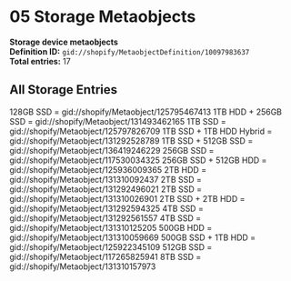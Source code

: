 # 05 Storage Metaobjects

**Storage device metaobjects**  
**Definition ID:** `gid://shopify/MetaobjectDefinition/10097983637`  
**Total entries:** 17

## All Storage Entries

128GB SSD = gid://shopify/Metaobject/125795467413
1TB HDD + 256GB SSD = gid://shopify/Metaobject/131493462165
1TB SSD = gid://shopify/Metaobject/125797826709
1TB SSD + 1TB HDD Hybrid = gid://shopify/Metaobject/131292528789
1TB SSD + 512GB SSD = gid://shopify/Metaobject/136419246229
256GB SSD = gid://shopify/Metaobject/117530034325
256GB SSD + 512GB HDD = gid://shopify/Metaobject/125936009365
2TB HDD = gid://shopify/Metaobject/131310092437
2TB SSD = gid://shopify/Metaobject/131292496021
2TB SSD = gid://shopify/Metaobject/131310026901
2TB SSD + 2TB HDD = gid://shopify/Metaobject/131292594325
4TB SSD = gid://shopify/Metaobject/131292561557
4TB SSD = gid://shopify/Metaobject/131310125205
500GB HDD = gid://shopify/Metaobject/131310059669
500GB SSD + 1TB HDD = gid://shopify/Metaobject/125922345109
512GB SSD = gid://shopify/Metaobject/117265825941
8TB SSD = gid://shopify/Metaobject/131310157973